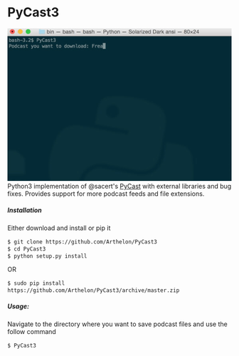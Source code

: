 # PyCast3

![gif](https://raw.githubusercontent.com/Arthelon/PyCast3/master/PyCast3_demo.gif)
Python3 implementation of @sacert's [PyCast](https://github.com/sacert/PyCast) with external libraries 
and bug fixes.
Provides support for more podcast feeds and file extensions.

##### Installation

Either download and install or pip it

```
$ git clone https://github.com/Arthelon/PyCast3
$ cd PyCast3
$ python setup.py install
```

OR

```                      
$ sudo pip install https://github.com/Arthelon/PyCast3/archive/master.zip
```

##### Usage:

Navigate to the directory where you want to save podcast files and use the follow command

```                      
$ PyCast3
```